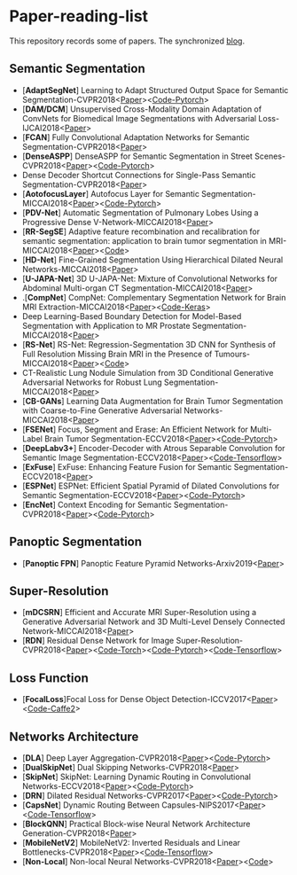 # Paper-reading-list
This repository records some of papers. The synchronized [blog](https://tramac.github.io/2018/12/05/Paper-list/#more).

## Semantic Segmentation
* [**AdaptSegNet**] Learning to Adapt Structured Output Space for Semantic Segmentation-CVPR2018<[Paper](https://arxiv.org/pdf/1802.10349.pdf)><[Code-Pytorch](https://github.com/wasidennis/AdaptSegNet)><br>
* [**DAM/DCM**] Unsupervised Cross-Modality Domain Adaptation of ConvNets for Biomedical Image Segmentations with Adversarial Loss-IJCAI2018<[Paper](https://arxiv.org/pdf/1804.10916.pdf)><br>
* [**FCAN**] Fully Convolutional Adaptation Networks for Semantic Segmentation-CVPR2018<[Paper](https://arxiv.org/pdf/1804.08286.pdf)><br>
* [**DenseASPP**] DenseASPP for Semantic Segmentation in Street Scenes-CVPR2018<[Paper](http://openaccess.thecvf.com/content_cvpr_2018/papers/Yang_DenseASPP_for_Semantic_CVPR_2018_paper.pdf)><[Code-Pytorch](https://github.com/DeepMotionAIResearch/DenseASPP)><br>
* Dense Decoder Shortcut Connections for Single-Pass Semantic Segmentation-CVPR2018<[Paper](http://openaccess.thecvf.com/content_cvpr_2018/papers/Bilinski_Dense_Decoder_Shortcut_CVPR_2018_paper.pdf)><br>
* [**AotofocusLayer**] Autofocus Layer for Semantic Segmentation-MICCAI2018<[Paper](https://arxiv.org/pdf/1805.08403.pdf)><[Code-Pytorch](https://github.com/yaq007/Autofocus-Layer)><br>
* [**PDV-Net**] Automatic Segmentation of Pulmonary Lobes Using a Progressive Dense V-Network-MICCAI2018<[Paper](https://link.springer.com/content/pdf/10.1007%2F978-3-030-00889-5_32.pdf)><br>
* [**RR-SegSE**] Adaptive feature recombination and recalibration for semantic segmentation: application to brain tumor segmentation in MRI-MICCAI2018<[Paper](https://arxiv.org/pdf/1806.02318.pdf)><[Code](https://github.com/sergiormpereira/rr_segse)><br>
* [**HD-Net**] Fine-Grained Segmentation Using Hierarchical Dilated Neural Networks-MICCAI2018<[Paper](https://link.springer.com/content/pdf/10.1007%2F978-3-030-00937-3_56.pdf)><br>
* [**U-JAPA-Net**] 3D U-JAPA-Net: Mixture of Convolutional Networks for Abdominal Multi-organ CT Segmentation-MICCAI2018<[Paper](https://link.springer.com/content/pdf/10.1007%2F978-3-030-00937-3_49.pdf)><br>
* .[**CompNet**] CompNet: Complementary Segmentation Network for Brain MRI Extraction-MICCAI2018<[Paper](https://arxiv.org/pdf/1804.00521.pdf)><[Code-Keras](https://github.com/raun1/MICCAI2018---Complementary_Segmentation_Network-Raw-Code)><br>
* Deep Learning-Based Boundary Detection for Model-Based Segmentation with Application to MR Prostate Segmentation-MICCAI2018<[Paper](https://link.springer.com/content/pdf/10.1007%2F978-3-030-00937-3_59.pdf)><br>
* [**RS-Net**] RS-Net: Regression-Segmentation 3D CNN for Synthesis of Full Resolution Missing Brain MRI in the Presence of Tumours-MICCAI2018<[Paper](https://arxiv.org/pdf/1807.10972v1.pdf)><[Code](https://github.com/RagMeh11/RS-Net)><br>
* CT-Realistic Lung Nodule Simulation from 3D Conditional Generative Adversarial Networks for Robust Lung Segmentation-MICCAI2018<[Paper](https://arxiv.org/pdf/1806.04051.pdf)><br>
* [**CB-GANs**] Learning Data Augmentation for Brain Tumor Segmentation with Coarse-to-Fine Generative Adversarial Networks-MICCAI2018<[Paper](https://arxiv.org/pdf/1805.11291.pdf)><br>
* [**FSENet**] Focus, Segment and Erase: An Efficient Network for Multi-Label Brain Tumor Segmentation-ECCV2018<[Paper](http://openaccess.thecvf.com/content_ECCV_2018/papers/Xuan_Chen_Focus_Segment_and_ECCV_2018_paper.pdf)><[Code-Pytorch](https://github.com/LaviniaChen/Segment-and-Erase-Network)><br>
* [**DeepLabv3+**] Encoder-Decoder with Atrous Separable Convolution for Semantic Image Segmentation-ECCV2018<[Paper](https://arxiv.org/pdf/1802.02611v1.pdf)><[Code-Tensorflow](https://github.com/tensorflow/models/tree/master/research/deeplab)><br>
* [**ExFuse**] ExFuse: Enhancing Feature Fusion for Semantic Segmentation-ECCV2018<[Paper](https://arxiv.org/pdf/1804.03821.pdf)><br>
* [**ESPNet**] ESPNet: Efficient Spatial Pyramid of Dilated Convolutions for Semantic Segmentation-ECCV2018<[Paper](https://arxiv.org/pdf/1803.06815v2.pdf)><[Code-Pytorch](https://github.com/sacmehta/ESPNet)><br>
* [**EncNet**] Context Encoding for Semantic Segmentation-CVPR2018<[Paper](https://arxiv.org/pdf/1803.08904v1.pdf)><[Code-Pytorch](https://github.com/zhanghang1989/PyTorch-Encoding)><br>

## Panoptic Segmentation
* [**Panoptic FPN**] Panoptic Feature Pyramid Networks-Arxiv2019<[Paper](https://arxiv.org/pdf/1901.02446.pdf)><br>

## Super-Resolution
* [**mDCSRN**] Efficient and Accurate MRI Super-Resolution using a Generative Adversarial Network and 3D Multi-Level Densely Connected Network-MICCAI2018<[Paper](https://arxiv.org/pdf/1803.01417.pdf)><br>
* [**RDN**] Residual Dense Network for Image Super-Resolution-CVPR2018<[Paper](https://arxiv.org/abs/1802.08797)><[Code-Torch](https://github.com/yulunzhang/RDN)><[Code-Pytorch](https://github.com/thstkdgus35/EDSR-PyTorch)><[Code-Tensorflow](https://github.com/hengchuan/RDN-TensorFlow)><br>

## Loss Function
* [**FocalLoss**]Focal Loss for Dense Object Detection-ICCV2017<[Paper](https://arxiv.org/pdf/1708.02002.pdf)><[Code-Caffe2](https://github.com/facebookresearch/Detectron)><br>

## Networks Architecture
* [**DLA**] Deep Layer Aggregation-CVPR2018<[Paper](https://arxiv.org/pdf/1707.06484.pdf)><[Code-Pytorch](https://github.com/ucbdrive/dla)><br>
* [**DualSkipNet**] Dual Skipping Networks-CVPR2018<[Paper](https://arxiv.org/pdf/1710.10386.pdf)><br>
* [**SkipNet**] SkipNet: Learning Dynamic Routing in Convolutional Networks-ECCV2018<[Paper](https://arxiv.org/pdf/1711.09485.pdf)><[Code-Pytorch](https://github.com/ucbdrive/skipnet)><br>
* [**DRN**] Dilated Residual Networks-CVPR2017<[Paper](https://arxiv.org/pdf/1705.09914.pdf)><[Code-Pytorch](https://github.com/fyu/drn)><br>
* [**CapsNet**] Dynamic Routing Between Capsules-NIPS2017<[Paper](https://arxiv.org/pdf/1710.09829.pdf)><[Code-Tensorflow](https://github.com/naturomics/CapsNet-Tensorflow)><br>
* [**BlockQNN**] Practical Block-wise Neural Network Architecture Generation-CVPR2018<[Paper](https://arxiv.org/pdf/1708.05552.pdf)><br>
* [**MobileNetV2**] MobileNetV2: Inverted Residuals and Linear Bottlenecks-CVPR2018<[Paper](https://128.84.21.199/pdf/1801.04381.pdf)><[Code-Tensorflow](https://github.com/tensorflow/models/tree/master/research/slim/nets/mobilenet)><br>
* [**Non-Local**] Non-local Neural Networks-CVPR2018<[Paper](https://arxiv.org/pdf/1711.07971.pdf)><[Code](https://github.com/facebookresearch/video-nonlocal-net)>
